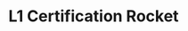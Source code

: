 ---
layout: default
modal-id: 11
img: L1Cert.jpg
alt: image-alt
project-date: Spring 2021 
category: Rocketry
title: L1 Certification Rocket
objective: To successfully design and fly an L1 certification rocket with electronic deployment and without using a kit rocket in under three weeks.
details: The rocket was simulated in OpenRocket and designed in Solidworks. The airframe was built using Blue Tube, a plastic nosecone, laser-cut plywood fins, and RocketEpoxy. The electronics bay used a Blue Tube coupler, laser-cut plywood, and 3D printed bulkheads. The electronics bay contained two fully redundant systems with an Altus Metrum Easy Minis, a 1s lipo battery, and a rocker switch for arming. The rocket was designed to deploy a small drogue parachute at apogee and a larger main parachute a few hundred feet off the ground using black powder charges and shear pins.
results: Although the rocket's flight was imperfect, it was undamaged and safely recovered, earning me my L1 rocketry certification. The project was also completed with the aggressive timeline desired to fly at that month's launch.
---